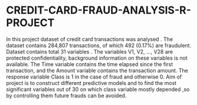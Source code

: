 # CREDIT-CARD-FRAUD-ANALYSIS-R-PROJECT

In this project dataset of credit card transactions was analysed . The dataset contains 284,807 transactions, of which 492 (0.17%) are fraudulent. Dataset contains total 31 variables . The variables V1, V2, ..., V28 are  protected confidentiality, background information on these variables is not available. The Time variable contains the time elapsed since the first transaction, and the Amount variable  contains the transaction amount. The response variable Class  is 1 in the case of fraud and  otherwise 0.
Aim of project is  to construct different predictive models and to find the most significant variables out of 30 on which class variable mostly depended ,so by controlling them future frauds can be avoided.
